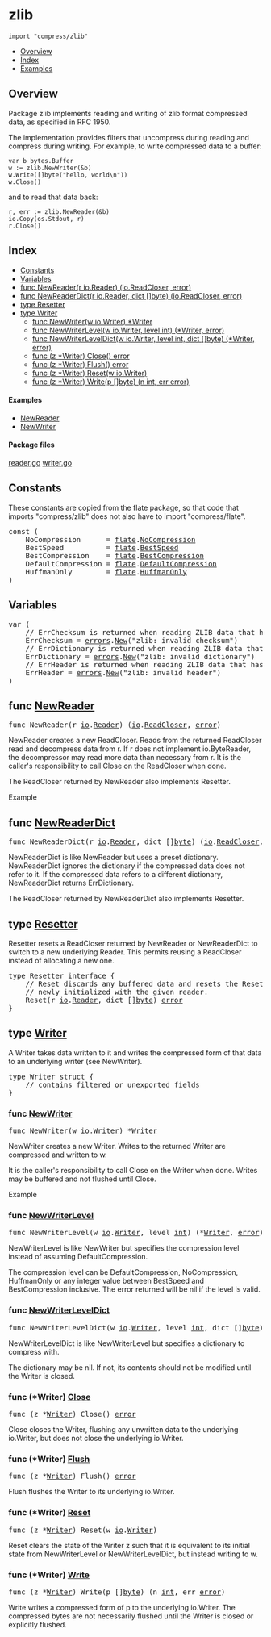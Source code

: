 

# zlib
`import "compress/zlib"`

* [Overview](#pkg-overview)
* [Index](#pkg-index)
* [Examples](#pkg-examples)

## <a id="pkg-overview">Overview</a>
Package zlib implements reading and writing of zlib format compressed data,
as specified in RFC 1950.

The implementation provides filters that uncompress during reading
and compress during writing.  For example, to write compressed data
to a buffer:


	var b bytes.Buffer
	w := zlib.NewWriter(&b)
	w.Write([]byte("hello, world\n"))
	w.Close()

and to read that data back:


	r, err := zlib.NewReader(&b)
	io.Copy(os.Stdout, r)
	r.Close()




## <a id="pkg-index">Index</a>
* [Constants](#pkg-constants)
* [Variables](#pkg-variables)
* [func NewReader(r io.Reader) (io.ReadCloser, error)](#NewReader)
* [func NewReaderDict(r io.Reader, dict []byte) (io.ReadCloser, error)](#NewReaderDict)
* [type Resetter](#Resetter)
* [type Writer](#Writer)
  * [func NewWriter(w io.Writer) *Writer](#NewWriter)
  * [func NewWriterLevel(w io.Writer, level int) (*Writer, error)](#NewWriterLevel)
  * [func NewWriterLevelDict(w io.Writer, level int, dict []byte) (*Writer, error)](#NewWriterLevelDict)
  * [func (z *Writer) Close() error](#Writer.Close)
  * [func (z *Writer) Flush() error](#Writer.Flush)
  * [func (z *Writer) Reset(w io.Writer)](#Writer.Reset)
  * [func (z *Writer) Write(p []byte) (n int, err error)](#Writer.Write)


#### <a id="pkg-examples">Examples</a>
* [NewReader](#example_NewReader)
* [NewWriter](#example_NewWriter)


#### <a id="pkg-files">Package files</a>
[reader.go](https://golang.org/src/compress/zlib/reader.go) [writer.go](https://golang.org/src/compress/zlib/writer.go) 


## <a id="pkg-constants">Constants</a>
These constants are copied from the flate package, so that code that imports
"compress/zlib" does not also have to import "compress/flate".


<pre>const (
    <span id="NoCompression">NoCompression</span>      = <a href="/pkg/compress/flate/">flate</a>.<a href="/pkg/compress/flate/#NoCompression">NoCompression</a>
    <span id="BestSpeed">BestSpeed</span>          = <a href="/pkg/compress/flate/">flate</a>.<a href="/pkg/compress/flate/#BestSpeed">BestSpeed</a>
    <span id="BestCompression">BestCompression</span>    = <a href="/pkg/compress/flate/">flate</a>.<a href="/pkg/compress/flate/#BestCompression">BestCompression</a>
    <span id="DefaultCompression">DefaultCompression</span> = <a href="/pkg/compress/flate/">flate</a>.<a href="/pkg/compress/flate/#DefaultCompression">DefaultCompression</a>
    <span id="HuffmanOnly">HuffmanOnly</span>        = <a href="/pkg/compress/flate/">flate</a>.<a href="/pkg/compress/flate/#HuffmanOnly">HuffmanOnly</a>
)</pre>

## <a id="pkg-variables">Variables</a>

<pre>var (
    <span class="comment">// ErrChecksum is returned when reading ZLIB data that has an invalid checksum.</span>
    <span id="ErrChecksum">ErrChecksum</span> = <a href="/pkg/errors/">errors</a>.<a href="/pkg/errors/#New">New</a>(&#34;zlib: invalid checksum&#34;)
    <span class="comment">// ErrDictionary is returned when reading ZLIB data that has an invalid dictionary.</span>
    <span id="ErrDictionary">ErrDictionary</span> = <a href="/pkg/errors/">errors</a>.<a href="/pkg/errors/#New">New</a>(&#34;zlib: invalid dictionary&#34;)
    <span class="comment">// ErrHeader is returned when reading ZLIB data that has an invalid header.</span>
    <span id="ErrHeader">ErrHeader</span> = <a href="/pkg/errors/">errors</a>.<a href="/pkg/errors/#New">New</a>(&#34;zlib: invalid header&#34;)
)</pre>

## <a id="NewReader">func</a> [NewReader](https://golang.org/src/compress/zlib/reader.go?s=2006:2056#L60)
<pre>func NewReader(r <a href="/pkg/io/">io</a>.<a href="/pkg/io/#Reader">Reader</a>) (<a href="/pkg/io/">io</a>.<a href="/pkg/io/#ReadCloser">ReadCloser</a>, <a href="/pkg/builtin/#error">error</a>)</pre>
NewReader creates a new ReadCloser.
Reads from the returned ReadCloser read and decompress data from r.
If r does not implement io.ByteReader, the decompressor may read more
data than necessary from r.
It is the caller's responsibility to call Close on the ReadCloser when done.

The ReadCloser returned by NewReader also implements Resetter.


<a id="example_NewReader">Example</a>

## <a id="NewReaderDict">func</a> [NewReaderDict](https://golang.org/src/compress/zlib/reader.go?s=2412:2479#L69)
<pre>func NewReaderDict(r <a href="/pkg/io/">io</a>.<a href="/pkg/io/#Reader">Reader</a>, dict []<a href="/pkg/builtin/#byte">byte</a>) (<a href="/pkg/io/">io</a>.<a href="/pkg/io/#ReadCloser">ReadCloser</a>, <a href="/pkg/builtin/#error">error</a>)</pre>
NewReaderDict is like NewReader but uses a preset dictionary.
NewReaderDict ignores the dictionary if the compressed data does not refer to it.
If the compressed data refers to a different dictionary, NewReaderDict returns ErrDictionary.

The ReadCloser returned by NewReaderDict also implements Resetter.





## <a id="Resetter">type</a> [Resetter](https://golang.org/src/compress/zlib/reader.go?s=1456:1641#L47)
Resetter resets a ReadCloser returned by NewReader or NewReaderDict
to switch to a new underlying Reader. This permits reusing a ReadCloser
instead of allocating a new one.


<pre>type Resetter interface {
    <span class="comment">// Reset discards any buffered data and resets the Resetter as if it was</span>
    <span class="comment">// newly initialized with the given reader.</span>
    Reset(r <a href="/pkg/io/">io</a>.<a href="/pkg/io/#Reader">Reader</a>, dict []<a href="/pkg/builtin/#byte">byte</a>) <a href="/pkg/builtin/#error">error</a>
}</pre>











## <a id="Writer">type</a> [Writer](https://golang.org/src/compress/zlib/writer.go?s=753:945#L18)
A Writer takes data written to it and writes the compressed
form of that data to an underlying writer (see NewWriter).


<pre>type Writer struct {
    <span class="comment">// contains filtered or unexported fields</span>
}
</pre>









### <a id="NewWriter">func</a> [NewWriter](https://golang.org/src/compress/zlib/writer.go?s=1182:1217#L34)
<pre>func NewWriter(w <a href="/pkg/io/">io</a>.<a href="/pkg/io/#Writer">Writer</a>) *<a href="#Writer">Writer</a></pre>
NewWriter creates a new Writer.
Writes to the returned Writer are compressed and written to w.

It is the caller's responsibility to call Close on the Writer when done.
Writes may be buffered and not flushed until Close.


<a id="example_NewWriter">Example</a>


### <a id="NewWriterLevel">func</a> [NewWriterLevel](https://golang.org/src/compress/zlib/writer.go?s=1616:1676#L45)
<pre>func NewWriterLevel(w <a href="/pkg/io/">io</a>.<a href="/pkg/io/#Writer">Writer</a>, level <a href="/pkg/builtin/#int">int</a>) (*<a href="#Writer">Writer</a>, <a href="/pkg/builtin/#error">error</a>)</pre>
NewWriterLevel is like NewWriter but specifies the compression level instead
of assuming DefaultCompression.

The compression level can be DefaultCompression, NoCompression, HuffmanOnly
or any integer value between BestSpeed and BestCompression inclusive.
The error returned will be nil if the level is valid.




### <a id="NewWriterLevelDict">func</a> [NewWriterLevelDict](https://golang.org/src/compress/zlib/writer.go?s=1925:2002#L54)
<pre>func NewWriterLevelDict(w <a href="/pkg/io/">io</a>.<a href="/pkg/io/#Writer">Writer</a>, level <a href="/pkg/builtin/#int">int</a>, dict []<a href="/pkg/builtin/#byte">byte</a>) (*<a href="#Writer">Writer</a>, <a href="/pkg/builtin/#error">error</a>)</pre>
NewWriterLevelDict is like NewWriterLevel but specifies a dictionary to
compress with.

The dictionary may be nil. If not, its contents should not be modified until
the Writer is closed.






### <a id="Writer.Close">func</a> (\*Writer) [Close](https://golang.org/src/compress/zlib/writer.go?s=4930:4960#L167)
<pre>func (z *<a href="#Writer">Writer</a>) Close() <a href="/pkg/builtin/#error">error</a></pre>
Close closes the Writer, flushing any unwritten data to the underlying
io.Writer, but does not close the underlying io.Writer.




### <a id="Writer.Flush">func</a> (\*Writer) [Flush](https://golang.org/src/compress/zlib/writer.go?s=4630:4660#L154)
<pre>func (z *<a href="#Writer">Writer</a>) Flush() <a href="/pkg/builtin/#error">error</a></pre>
Flush flushes the Writer to its underlying io.Writer.




### <a id="Writer.Reset">func</a> (\*Writer) [Reset](https://golang.org/src/compress/zlib/writer.go?s=2368:2403#L68)
<pre>func (z *<a href="#Writer">Writer</a>) Reset(w <a href="/pkg/io/">io</a>.<a href="/pkg/io/#Writer">Writer</a>)</pre>
Reset clears the state of the Writer z such that it is equivalent to its
initial state from NewWriterLevel or NewWriterLevelDict, but instead writing
to w.




### <a id="Writer.Write">func</a> (\*Writer) [Write](https://golang.org/src/compress/zlib/writer.go?s=4287:4338#L134)
<pre>func (z *<a href="#Writer">Writer</a>) Write(p []<a href="/pkg/builtin/#byte">byte</a>) (n <a href="/pkg/builtin/#int">int</a>, err <a href="/pkg/builtin/#error">error</a>)</pre>
Write writes a compressed form of p to the underlying io.Writer. The
compressed bytes are not necessarily flushed until the Writer is closed or
explicitly flushed.








